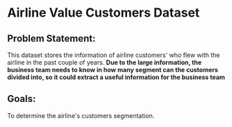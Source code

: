 # Airline Value Customers Dataset

## Problem Statement:
This dataset stores the information of airline customers' who flew with the airline in the past couple of years. **Due to the large information, the business team needs to know in how many segment can the customers divided into, so it could extract a useful information for the business team** 

## Goals:
To determine the airline's customers segmentation.
